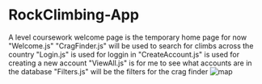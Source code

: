# RockClimbing-App
A level coursework
welcome page is the temporary home page for now "Welcome.js"
"CragFinder.js" will be used to search for climbs across the country
"Login.js" is used for loggin in
"CreateAccount.js" is used for creating a new account
"ViewAll.js" is for me to see what accounts are in the database
"Filters.js" will be the filters for the crag finder
![map](https://github.com/James-the-coder/RockClimbing-App/tree/main/Pictures/test4_1_4output.png?raw=true "Map")
